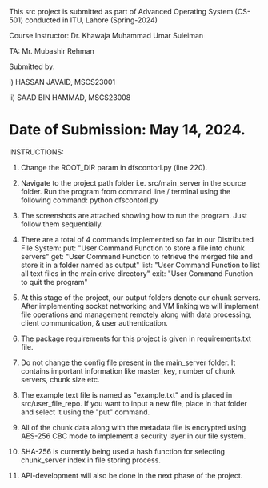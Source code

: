 This src project is submitted as part of Advanced Operating System (CS-501) conducted in ITU, Lahore (Spring-2024)


Course Instructor: Dr. Khawaja Muhammad Umar Suleiman

TA: Mr. Mubashir Rehman

Submitted by:

i)	HASSAN JAVAID, MSCS23001

ii)	SAAD BIN HAMMAD, MSCS23008

Date of Submission: May 14, 2024.
===========================================================================================================================
INSTRUCTIONS:

1. Change the ROOT_DIR param in dfscontorl.py (line 220).

2. Navigate to the project path folder i.e. src/main_server in the source folder. Run the program from command line / terminal using the following command:
	python dfscontorl.py

3. The screenshots are attached showing how to run the program. Just follow them sequentially.

4. There are a total of 4 commands implemented so far in our Distributed File System:
	put: "User Command Function to store a file into chunk servers"
	get: "User Command Function to retrieve the merged file and store it in a folder named as output"
	list: "User Command Function to list all text files in the main drive directory"
	exit: "User Command Function to quit the program"

5. At this stage of the project, our output folders denote our chunk servers. After implementing socket networking and VM linking we will implement file operations and management remotely along with data processing, client communication, & user authentication.

6. The package requirements for this project is given in requirements.txt file.

7.	Do not change the config file present in the main_server folder. It contains important information like master_key, number of chunk servers, chunk size etc.

8.	The example text file is named as "example.txt" and is placed in src/user_file_repo. If you want to input a new file, place in that folder and select it using the "put" command.

9.	All of the chunk data along with the metadata file is encrypted using AES-256 CBC mode to implement a security layer in our file system.

10. SHA-256 is currently being used a hash function for selecting chunk_server index in file storing process.

11. API-development will also be done in the next phase of the project.
